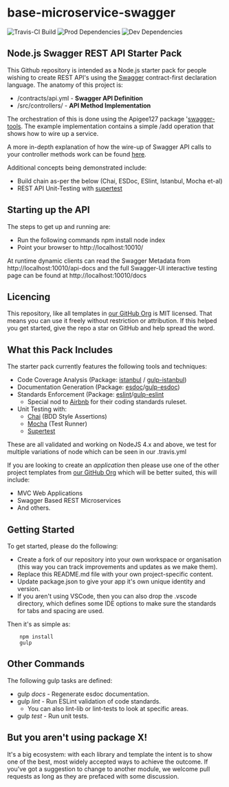 # base-microservice-swagger
![Travis-CI Build](https://travis-ci.org/node-templates/base-microservice-swagger.svg?branch=master)
![Prod Dependencies](https://david-dm.org/node-templates/base-microservice-swagger/status.svg)
![Dev Dependencies](https://david-dm.org/node-templates/base-microservice-swagger/dev-status.svg)

## Node.js Swagger REST API Starter Pack
This Github repository is intended as a Node.js starter pack for people wishing to create REST
API's using the [Swagger](http://swagger.io) contract-first declaration language. The anatomy 
of this project is:

* /contracts/api.yml - __Swagger API Definition__
* /src/controllers/  - __API Method Implementation__

The orchestration of this is done using the Apigee127 package '[swagger-tools](https://github.com/apigee-127/swagger-tools).
The example implementation contains a simple /add operation that shows how to wire up
a service. 

A more in-depth explanation of how the wire-up of Swagger API calls to your controller methods work
can be found [here](https://github.com/apigee-127/swagger-tools/blob/master/docs/QuickStart.md).

Additional concepts being demonstrated include:

* Build chain as-per the below (Chai, ESDoc, ESlint, Istanbul, Mocha et-al)
* REST API Unit-Testing with [supertest](https://npmjs.org/package/supertest)

## Starting up the API
The steps to get up and running are:

* Run the following commands
    npm install
    node index
* Point your browser to http://localhost:10010/
    
At runtime dynamic clients can read the Swagger Metadata from http://localhost:10010/api-docs and
the full Swagger-UI interactive testing page can be found at http://localhost:10010/docs

## Licencing
This repository, like all templates in [our GitHub Org](https://github.com/node-templates) is
MIT licensed. That means you can use it freely without restriction or attribution. If this
helped you get started, give the repo a star on GitHub and help spread the word.

## What this Pack Includes
The starter pack currently features the following tools and techniques:

- Code Coverage Analysis (Package: [istanbul](https://github.com/gotwarlost/istanbul) / [gulp-istanbul](https://github.com/SBoudrias/gulp-istanbul))
- Documentation Generation (Package: [esdoc](https://github.com/esdoc/esdoc)/[gulp-esdoc](https://github.com/nanopx/gulp-esdoc))
- Standards Enforcement (Package: [eslint](https://github.com/eslint/eslint)/[gulp-eslint](https://github.com/adametry/gulp-eslint)
    - Special nod to [Airbnb](https://github.com/airbnb/javascript/) for their coding standards ruleset.
- Unit Testing with:
    - [Chai](https://github.com/chaijs/chai) (BDD Style Assertions)
    - [Mocha](https://github.com/mochajs/mocha) (Test Runner)
    - [Supertest](https://npmjs.org/package/supertest)

These are all validated and working on NodeJS 4.x and above, we test for multiple
variations of node which can be seen in our .travis.yml

If you are looking to create an _application_ then please use one of the
other project templates from [our GitHub Org](https://github.com/node-templates)
which will be better suited, this will include:

- MVC Web Applications
- Swagger Based REST Microservices
- And others.

## Getting Started
To get started, please do the following:

* Create a fork of our repository into your own workspace or organisation 
    (this way you can track improvements and updates as we make them).
* Replace this README.md file with your own project-specific content.
* Update package.json to give your app it's own unique identity and version.
* If you aren't using VSCode, then you can also drop the .vscode directory, 
which defines some IDE options to make sure the standards for tabs and spacing
are used.

Then it's as simple as:

        npm install
        gulp

## Other Commands
The following gulp tasks are defined:

* gulp *docs* - Regenerate esdoc documentation.
* gulp *lint* - Run ESLint validation of code standards. 
    - You can also lint-lib or lint-tests to look at specific areas.
* gulp *test* - Run unit tests.

## But you aren't using package X!
It's a big ecosystem: with each library and template the intent is to show one
of the best, most widely accepted ways to achieve the outcome. If you've got a
suggestion to change to another module, we welcome pull requests as long as they
are prefaced with some discussion. 
